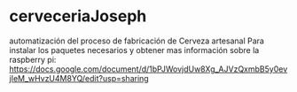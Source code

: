 # cerveceriaJoseph
automatización del proceso de fabricación de Cerveza artesanal
Para instalar los paquetes necesarios y obtener mas información sobre la raspberry pi:
https://docs.google.com/document/d/1bPJWovjdUw8Xg_AJVzQxmbB5y0evjIeM_wHvzU4M8YQ/edit?usp=sharing
